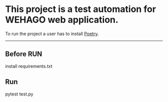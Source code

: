 # This project is a test automation for WEHAGO web application.

To run the project a user has to install [Poetry](https://python-poetry.org/).

---

## Before RUN
install requirements.txt

## Run

pytest test.py

